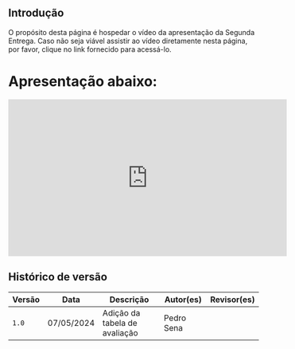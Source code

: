 ## Introdução

O propósito desta página é hospedar o vídeo da apresentação da Segunda Entrega. Caso não seja viável assistir ao vídeo diretamente nesta página, por favor, clique no link fornecido para acessá-lo.

# Apresentação abaixo:

<iframe width="560" height="315" src="https://www.youtube.com/embed/9O2nkqEKxwI?si=vsG2DvbzbmVxckPW" title="YouTube video player" frameborder="0" allow="accelerometer; autoplay; clipboard-write; encrypted-media; gyroscope; picture-in-picture; web-share" referrerpolicy="strict-origin-when-cross-origin" allowfullscreen></iframe>



## Histórico de versão

| Versão | Data     | Descrição                       | Autor(es)       | Revisor(es)                  |
| ------ | -------- | ------------------------------- | --------------- | ---------------------------- |
| `1.0`  | 07/05/2024 | Adição da tabela de avaliação | Pedro Sena  | |
